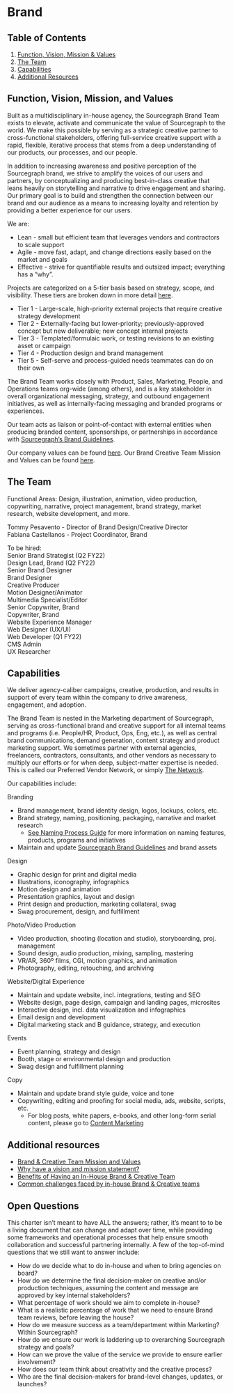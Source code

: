 # Brand

## Table of Contents
1. [Function, Vision, Mission & Values](#function-vision-mission-and-values)
1. [The Team](#the-team)
1. [Capabilities](#capabilities)
1. [Additional Resources](#additional-resources)

## Function, Vision, Mission, and Values
Built as a multidisciplinary in-house agency, the Sourcegraph Brand Team exists to elevate, activate and communicate the value of Sourcegraph to the world. We make this possible by serving as a strategic creative partner to cross-functional stakeholders, offering full-service creative support with a rapid, flexible, iterative process that stems from a deep understanding of our products, our processes, and our people.

In addition to increasing awareness and positive perception of the Sourcegraph brand, we strive to amplify the voices of our users and partners, by conceptualizing and producing best-in-class creative that leans heavily on storytelling and narrative to drive engagement and sharing. Our primary goal is to build and strengthen the connection between our brand and our audience as a means to increasing loyalty and retention by providing a better experience for our users.

We are: <br>
- Lean - small but efficient team that leverages vendors and contractors to scale support
- Agile - move fast, adapt, and change directions easily based on the market and goals
- Effective - strive for quantifiable results and outsized impact; everything has a “why”.

Projects are categorized on a 5-tier basis based on strategy, scope, and visibility. These tiers are broken down in more detail [here](project_tiers.md).

- Tier 1 - Large-scale, high-priority external projects that require creative strategy development
- Tier 2 - Externally-facing but lower-priority; previously-approved concept but new deliverable; new concept internal projects
- Tier 3 - Templated/formulaic work, or testing revisions to an existing asset or campaign
- Tier 4 - Production design and brand management
- Tier 5 - Self-serve and process-guided needs teammates can do on their own

The Brand Team works closely with Product, Sales, Marketing, People, and Operations teams org-wide (among others), and is a key stakeholder in overall organizational messaging, strategy, and outbound engagement initiatives, as well as internally-facing messaging and branded programs or experiences.

Our team acts as liaison or point-of-contact with external entities when producing branded content, sponsorships, or partnerships in accordance with [Sourcegraph’s Brand Guidelines](brand_guidelines.md).

Our company values can be found [here](../../../company/values.md). Our Brand Creative Team Mission and Values can be found [here](brand_and_creative_team_mission_and_values.md).

## The Team
Functional Areas: Design, illustration, animation, video production, copywriting, narrative, project management, brand strategy, market research, website development, and more.

Tommy Pesavento - Director of Brand Design/Creative Director  
Fabiana Castellanos - Project Coordinator, Brand  

To be hired:  
Senior Brand Strategist (Q2 FY22)  
Design Lead, Brand (Q2 FY22)  
Senior Brand Designer  
Brand Designer  
Creative Producer  
Motion Designer/Animator  
Multimedia Specialist/Editor  
Senior Copywriter, Brand  
Copywriter, Brand  
Website Experience Manager  
Web Designer (UX/UI)  
Web Developer (Q1 FY22)  
CMS Admin  
UX Researcher  

## Capabilities
We deliver agency-caliber campaigns, creative, production, and results in support of every team within the company to drive awareness, engagement, and adoption.

The Brand Team is nested in the Marketing department of Sourcegraph, serving as cross-functional brand and creative support for all internal teams and programs (i.e. People/HR, Product, Ops, Eng, etc.), as well as central brand communications, demand generation, content strategy and product marketing support. We sometimes partner with external agencies, freelancers, contractors, consultants, and other vendors as necessary to multiply our efforts or for when deep, subject-matter expertise is needed. This is called our Preferred Vendor Network, or simply [The Network](the_network.md).

Our capabilities include: 

Branding  
- Brand management, brand identity design, logos, lockups, colors, etc.  
- Brand strategy, naming, positioning, packaging, narrative and market research  
	- [See Naming Process Guide](naming_process_for_products_features_and_programs.md) for more information on naming features, products, programs and initiatives  
- Maintain and update [Sourcegraph Brand Guidelines](brand_guidelines.md) and brand assets  

Design  
- Graphic design for print and digital media  
- Illustrations, iconography, infographics  
- Motion design and animation  
- Presentation graphics, layout and design  
- Print design and production, marketing collateral, swag  
- Swag procurement, design, and fulfillment  

Photo/Video Production  
- Video production, shooting (location and studio), storyboarding, proj. management  
- Sound design, audio production, mixing, sampling, mastering  
- VR/AR, 360º films, CGI, motion graphics, and animation  
- Photography, editing, retouching, and archiving  

Website/Digital Experience  
- Maintain and update website, incl. integrations, testing and SEO  
- Website design, page design, campaign and landing pages, microsites  
- Interactive design, incl. data visualization and infographics  
- Email design and development  
- Digital marketing stack and B guidance, strategy, and execution  

Events  
- Event planning, strategy and design  
- Booth, stage or environmental design and production  
- Swag design and fulfillment planning  

Copy  
- Maintain and update brand style guide, voice and tone  
- Copywriting, editing and proofing for social media, ads, website, scripts, etc.  
	- For blog posts, white papers, e-books, and other long-form serial content, please go to [Content Marketing](../content.md)  

## Additional resources
- [Brand & Creative Team Mission and Values](brand_and_creative_team_mission_and_values.md)  
- [Why have a vision and mission statement?](sourcegraph_in-house_brand_team.md)  
- [Benefits of Having an In-House Brand & Creative Team](sourcegraph_in-house_brand_team.md)  
- [Common challenges faced by in-house Brand & Creative teams](sourcegraph_in-house_brand_team.md)  


## Open Questions
This charter isn’t meant to have ALL the answers; rather, it’s meant to to be a living document that can change and adapt over time, while providing some frameworks and operational processes that help ensure smooth collaboration and successful partnering internally. A few of the top-of-mind questions that we still want to answer include:

- How do we decide what to do in-house and when to bring agencies on board?
- How do we determine the final decision-maker on creative and/or production techniques, assuming the content and message are approved by key internal stakeholders?
- What percentage of work should we aim to complete in-house?
- What is a realistic percentage of work that we need to ensure Brand team reviews, before leaving the house?
- How do we measure success as a team/department within Marketing? Within Sourcegraph?
- How do we ensure our work is laddering up to overarching Sourcegraph strategy and goals?
- How can we prove the value of the service we provide to ensure earlier involvement?
- How does our team think about creativity and the creative process?
- Who are the final decision-makers for brand-level changes, updates, or launches?
